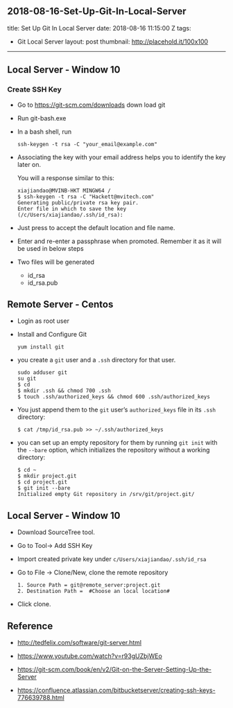 ## 2018-08-16-Set-Up-Git-In-Local-Server

title:  Set Up Git In Local Server
date: 2018-08-16 11:15:00 Z
tags:

- Git Local Server
  layout: post
  thumbnail: http://placehold.it/100x100

------

## Local Server - Window 10

### Create SSH Key

- Go to https://git-scm.com/downloads down load git 

- Run git-bash.exe

- In a bash shell, run

  ```shell
  ssh-keygen -t rsa -C "your_email@example.com"
  ```

- Associating the key with your email address helps you to identify the key later on. 

  You will a response similar to this:

  ```shell
  xiajiandao@MVINB-HKT MINGW64 /
  $ ssh-keygen -t rsa -C "Hackett@mvitech.com"
  Generating public/private rsa key pair.
  Enter file in which to save the key (/c/Users/xiajiandao/.ssh/id_rsa):
  ```

- Just press <Enter> to accept the default location and file name. 

- Enter and re-enter a passphrase when promoted.  Remember it as it will be used in below steps

- Two files will be generated

  - id_rsa          <RSA Private Key>
  - id_rsa.pub   <RSA Public Key>

## Remote Server - Centos 

- Login as root user

- Install and Configure Git

  ```
  yum install git
  ```

- you create a `git` user and a `.ssh` directory for that user.

  ```shell
  sudo adduser git
  su git
  $ cd
  $ mkdir .ssh && chmod 700 .ssh
  $ touch .ssh/authorized_keys && chmod 600 .ssh/authorized_keys
  ```

- You just append them to the `git` user’s `authorized_keys` file in its `.ssh` directory: 

  ```shel
  $ cat /tmp/id_rsa.pub >> ~/.ssh/authorized_keys
  ```

- you can set up an empty repository for them by running `git init` with the `--bare` option, which initializes the repository without a working directory:

  ```console
  $ cd ~
  $ mkdir project.git
  $ cd project.git
  $ git init --bare
  Initialized empty Git repository in /srv/git/project.git/
  ```



## Local Server - Window 10

- Download SourceTree tool. [](https://www.sourcetreeapp.com/)

- Go to Tool-> Add SSH Key 

- Import created private key under `c/Users/xiajiandao/.ssh/id_rsa`

- Go to File -> Clone/New, clone the remote repository

  ```form
  1. Source Path = git@remote_server:project.git
  2. Destination Path =  #Choose an local location#
  ```

- Click clone.



## Reference

- http://tedfelix.com/software/git-server.html
- https://www.youtube.com/watch?v=r93gUZbjWEo
- https://git-scm.com/book/en/v2/Git-on-the-Server-Setting-Up-the-Server

- https://confluence.atlassian.com/bitbucketserver/creating-ssh-keys-776639788.html